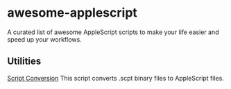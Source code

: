 # awesome-applescript
A curated list of awesome AppleScript scripts to make your life easier and speed up your workflows.
## Utilities
[Script Conversion](./convert_binary_sctp_to_applescript.sh)
This script converts .scpt binary files to AppleScript files.